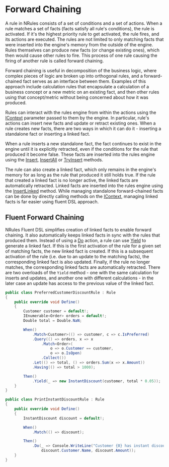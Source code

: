 # Forward Chaining

A rule in NRules consists of a set of conditions and a set of actions. When a rule matches a set of facts (facts satisfy all rule's conditions), the rule is activated. If it's the highest priority rule to get activated, the rule fires, and its actions are executed.
The rules are not limited to only matching facts that were inserted into the engine's memory from the outside of the engine. Rules themselves can produce new facts (or change existing ones), which then would cause other rules to fire. This process of one rule causing the firing of another rule is called forward chaining.

Forward chaining is useful in decomposition of the business logic, where complex pieces of logic are broken up into orthogonal rules, and a forward-chained fact serves as an interface between them. Examples of this approach include calculation rules that encapsulate a calculation of a business concept or a new metric on an existing fact, and then other rules using that concept/metric without being concerned about how it was produced.

Rules can interact with the rules engine from within the actions using the [IContext](xref:NRules.RuleModel.IContext) parameter passed to them by the engine. In particular, rule's actions can insert new facts and update or retract existing ones.
When a rule creates new facts, there are two ways in which it can do it - inserting a standalone fact or inserting a linked fact.

When a rule inserts a new standalone fact, the fact continues to exist in the engine until it is explicitly retracted, even if the conditions for the rule that produced it become false. These facts are inserted into the rules engine using the [Insert](xref:NRules.RuleModel.IContext.Insert(System.Object)), [InsertAll](xref:NRules.RuleModel.IContext.InsertAll(System.Collections.Generic.IEnumerable{System.Object})) or [TryInsert](xref:NRules.RuleModel.IContext.TryInsert(System.Object)) methods.

The rule can also create a linked fact, which only remains in the engine's memory for as long as the rule that produced it still holds true. If the rule that created a linked fact is no longer active, the linked facts are automatically retracted. Linked facts are inserted into the rules engine using the [InsertLinked](xref:NRules.RuleModel.IContext.InsertLinked(System.Object,System.Object)) method.
While managing standalone forward-chained facts can be done by directly calling methods on the [IContext](xref:NRules.RuleModel.IContext), managing linked facts is far easier using fluent DSL approach.

## Fluent Forward Chaining
NRules Fluent DSL simplifies creation of linked facts to enable forward chaining. It also automatically keeps linked facts in sync with the rules that produced them.
Instead of using a [Do](xref:NRules.Fluent.Dsl.IRightHandSideExpression.Do(System.Linq.Expressions.Expression{System.Action{NRules.RuleModel.IContext}})) action, a rule can use [Yield](xref:NRules.Fluent.Dsl.IRightHandSideExpression.Yield``1(System.Linq.Expressions.Expression{System.Func{NRules.RuleModel.IContext,``0}})) to generate a linked fact. If this is the first activation of the rule for a given set of matching facts, the new linked fact is created. If this is a subsequent activation of the rule (i.e. due to an update to the matching facts), the corresponding linked fact is also updated. Finally, if the rule no longer matches, the corresponding linked facts are automatically retracted.
There are two overloads of the `Yield` method - one with the same calculation for inserts and updates, and another one with different calculations - in the later case an update has access to the previous value of the linked fact.

```c#
public class PreferredCustomerDiscountRule : Rule
{
    public override void Define()
    {
        Customer customer = default!;
        IEnumerable<Order> orders = default!;
        Double total = Double.NaN;

        When()
            .Match<Customer>(() => customer, c => c.IsPreferred)
            .Query(() => orders, x => x
                .Match<Order>(
                    o => o.Customer == customer,
                    o => o.IsOpen)
                .Collect())
            .Let(() => total, () => orders.Sum(x => x.Amount))
            .Having(() => total > 1000);

        Then()
            .Yield(_ => new InstantDiscount(customer, total * 0.05));
    }
}

public class PrintInstantDiscountRule : Rule
{
    public override void Define()
    {
        InstantDiscount discount = default!;

        When()
            .Match(() => discount);

        Then()
            .Do(_ => Console.WriteLine("Customer {0} has instant discount of {1}", 
                discount.Customer.Name, discount.Amount));
    }
}
```
